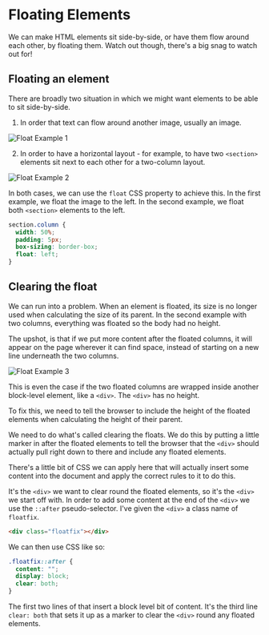 # Floating Elements

We can make HTML elements sit side-by-side, or have them flow around each other, by floating them. Watch out though, there's a big snag to watch out for!

## Floating an element

There are broadly two situation in which we might want elements to be able to sit side-by-side.

1. In order that text can flow around another image, usually an image.

![Float Example 1](https://thomcorah.github.io/dmu-multimedia/resources/img/floatExample1.png)

2. In order to have a horizontal layout - for example, to have two `<section>` elements sit next to each other for a two-column layout.

![Float Example 2](https://thomcorah.github.io/dmu-multimedia/resources/img/floatExample2.png)

In both cases, we can use the `float` CSS property to achieve this. In the first example, we float the image to the left. In the second example, we float both `<section>` elements to the left.

```css
section.column {
  width: 50%;
  padding: 5px;
  box-sizing: border-box;
  float: left;
}
```

## Clearing the float

We can run into a problem. When an element is floated, its size is no longer used when calculating the size of its parent. In the second example with two columns, everything was floated so the body had no height.

The upshot, is that if we put more content after the floated columns, it will appear on the page wherever it can find space, instead of starting on a new line underneath the two columns.

![Float Example 3](https://thomcorah.github.io/dmu-multimedia/resources/img/floatExample3.png)

This is even the case if the two floated columns are wrapped inside another block-level element, like a `<div>`. The `<div>` has no height.

To fix this, we need to tell the browser to include the height of the floated elements when calculating the height of their parent.

We need to do what's called clearing the floats. We do this by putting a little marker in after the floated elements to tell the browser that the `<div>` should actually pull right down to there and include any floated elements.

There's a little bit of CSS we can apply here that will actually insert some content into the document and apply the correct rules to it to do this.

It's the `<div>` we want to clear round the floated elements, so it's the `<div>` we start off with. In order to add some content at the end of the `<div>` we use the `::after` pseudo-selector. I've given the `<div>` a class name of `floatfix`.

```html
<div class="floatfix"></div>
```

We can then use CSS like so:

```css
.floatfix::after {
  content: "";
  display: block;
  clear: both;
}
```

The first two lines of that insert a block level bit of content. It's the third line `clear: both` that sets it up as a marker to clear the `<div>` round any floated elements.
